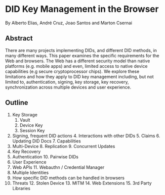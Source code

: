 # DID Key Management in the Browser

By Alberto Elias, André Cruz, Joao Santos and Marton Csernai

## Abstract

There are many projects implementing DIDs, and different DID methods, in many different ways. This paper examines the specific requirements for the Web and browsers. The Web has a different security model than native platforms (e.g. mobile apps) and even, limited access to native device capabilities (e.g secure cryptoprocessor chips). We explore these limitations and how they apply to DID key management including, but not limited to, authentication, signing, key storage, key recovery, synchronization across multiple devices and user experience.

## Outline

1. Key Storage
    1. Vault
    2. Device Key
    3. Session Key
2. Signing, frequent DID actions
    4. Interactions with other DIDs
    5. Claims
    6. Updating DID Docs
    7. Capabilities
3. Multi-Device
    8. Replication
    9. Concurrent Updates
4. Key Recovery
5. Authentication
    10. Pairwise DIDs
6. User Experience
7. Web APIs
    11. Webauthn / Credential Manager
8. Multiple Identities
9. How specific DID methods can be handled in browsers
10. Threats
    12. Stolen Device
    13. MITM
    14. Web Extensions
    15. 3rd Party Libraries